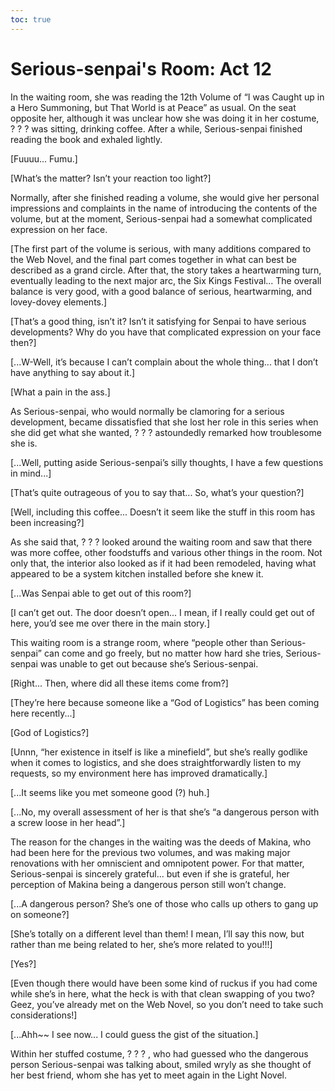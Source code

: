 ```yaml
---
toc: true
---
```


# Serious-senpai's Room: Act 12

In the waiting room, she was reading the 12th Volume of “I was Caught up in a
Hero Summoning, but That World is at Peace” as usual. On the seat opposite her,
although it was unclear how she was doing it in her costume, ? ? ? was sitting,
drinking coffee. After a while, Serious-senpai finished reading the book and
exhaled lightly.

[Fuuuu... Fumu.]

[What’s the matter? Isn’t your reaction too light?]

Normally, after she finished reading a volume, she would give her personal
impressions and complaints in the name of introducing the contents of the
volume, but at the moment, Serious-senpai had a somewhat complicated expression
on her face.

[The first part of the volume is serious, with many additions compared to the
Web Novel, and the final part comes together in what can best be described as a
grand circle. After that, the story takes a heartwarming turn, eventually
leading to the next major arc, the Six Kings Festival... The overall balance is
very good, with a good balance of serious, heartwarming, and lovey-dovey
elements.]

[That’s a good thing, isn’t it? Isn’t it satisfying for Senpai to have serious
developments? Why do you have that complicated expression on your face then?]

[...W-Well, it’s because I can’t complain about the whole thing... that I don’t
have anything to say about it.]

[What a pain in the ass.]

As Serious-senpai, who would normally be clamoring for a serious development,
became dissatisfied that she lost her role in this series when she did get what
she wanted, ? ? ? astoundedly remarked how troublesome she is.

[...Well, putting aside Serious-senpai’s silly thoughts, I have a few questions
in mind...]

[That’s quite outrageous of you to say that... So, what’s your question?]

[Well, including this coffee... Doesn’t it seem like the stuff in this room has
been increasing?]

As she said that, ? ? ? looked around the waiting room and saw that there was
more coffee, other foodstuffs and various other things in the room. Not only
that, the interior also looked as if it had been remodeled, having what appeared
to be a system kitchen installed before she knew it.

[...Was Senpai able to get out of this room?]

[I can’t get out. The door doesn’t open... I mean, if I really could get out of
here, you’d see me over there in the main story.]

This waiting room is a strange room, where “people other than Serious-senpai”
can come and go freely, but no matter how hard she tries, Serious-senpai was
unable to get out because she’s Serious-senpai.

[Right... Then, where did all these items come from?]

[They’re here because someone like a “God of Logistics” has been coming here
recently...]

[God of Logistics?]

[Unnn, “her existence in itself is like a minefield”, but she’s really godlike
when it comes to logistics, and she does straightforwardly listen to my
requests, so my environment here has improved dramatically.]

[...It seems like you met someone good (?) huh.]

[...No, my overall assessment of her is that she’s “a dangerous person with a
screw loose in her head”.]

The reason for the changes in the waiting was the deeds of Makina, who had been
here for the previous two volumes, and was making major renovations with her
omniscient and omnipotent power. For that matter, Serious-senpai is sincerely
grateful... but even if she is grateful, her perception of Makina being a
dangerous person still won’t change.

[...A dangerous person? She’s one of those who calls up others to gang up on
someone?]

[She’s totally on a different level than them! I mean, I’ll say this now, but
rather than me being related to her, she’s more related to you!!!]

[Yes?]

[Even though there would have been some kind of ruckus if you had come while
she’s in here, what the heck is with that clean swapping of you two? Geez,
you’ve already met on the Web Novel, so you don’t need to take such
considerations!]

[...Ahh~~ I see now... I could guess the gist of the situation.]

Within her stuffed costume, ? ? ? , who had guessed who the dangerous person
Serious-senpai was talking about, smiled wryly as she thought of her best
friend, whom she has yet to meet again in the Light Novel.
